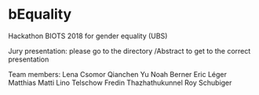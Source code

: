 # bEquality
Hackathon BIOTS 2018 for gender equality (UBS)

Jury presentation: please go to the directory /Abstract to get to the correct presentation

Team members:
Lena Csomor
Qianchen Yu
Noah Berner
Eric Léger
Matthias Matti
Lino Telschow
Fredin Thazhathukunnel 
Roy Schubiger

